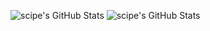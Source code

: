 ![scipe's GitHub Stats](https://github-readme-stats.vercel.app/api?username=scipe&show_icons=true&title_color=fff&icon_color=79ff97&text_color=9f9f9f&bg_color=151515&count_private=true)
![scipe's GitHub Stats](https://github-readme-stats.vercel.app/api?username=asonn-r7&show_icons=true&title_color=fff&icon_color=79ff97&text_color=9f9f9f&bg_color=151515&count_private=true)
